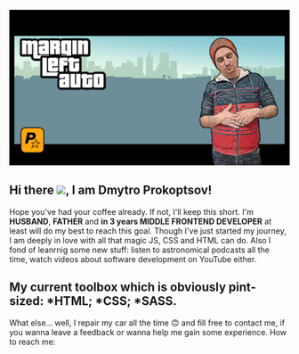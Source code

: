 ![](banner.jpg)

Hi there <img src="https://raw.githubusercontent.com/MartinHeinz/MartinHeinz/master/wave.gif" width="30px">, I am Dmytro Prokoptsov!
---
Hope you've had your coffee already. If not, I'll keep this short. I'm **HUSBAND**, **FATHER** and **in 3 years MIDDLE FRONTEND DEVELOPER** at least will do my best to reach this goal. Though I've just started my journey, I am deeply in love with all that magic JS, CSS and HTML can do. Also I fond of leanrnig some new stuff: listen to astronomical podcasts all the time, watch videos about software development on YouTube either. 

My current toolbox which is obviously pint-sized:
*HTML;
*CSS;
*SASS.
---


What else... well, I repair my car all the time :upside_down_face: and fill free to contact me, if you wanna leave a feedback or wanna help me gain some experience.
How to reach me:


<!-- [atlassian]: https://atlassian.com
[react]: http://reactjs.org
[firebase]: https://firebase.google.com
[styled]: https://styled-components.com
[jamstack]: https://jamstack.org
[next]: https://nextjs.org
[typescript]: https://www.typescriptlang.org
[website]: https://bradgarropy.com
[twitter]: https://twitter.com/bradgarropy
[youtube]: https://youtube.com/bradgarropy
[twitch]: https://twitch.tv/bradgarropy
[newsletter]: https://bradgarropy.com/newsletter
[instagram]: https://instagram.com/bradgarropy
[linkedin]: https://linkedin.com/in/bradgarropy
[npm]: https://npmjs.com/~bradgarropy -->
<!--
**ProkoptsovD/ProkoptsovD** is a ✨ _special_ ✨ repository because its `README.md` (this file) appears on your GitHub profile.

Here are some ideas to get you started:

- 🔭 I’m currently working on ...
- 🌱 I’m currently learning ...
- 👯 I’m looking to collaborate on ...
- 🤔 I’m looking for help with ...
- 💬 Ask me about ...
- 📫 How to reach me: ...
- 😄 Pronouns: ...
- ⚡ Fun fact: ...
-->
